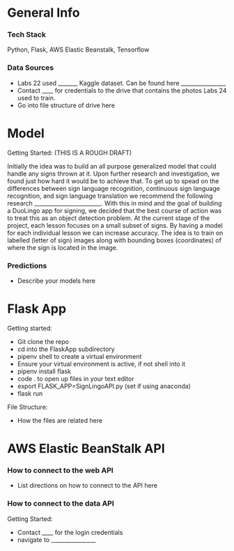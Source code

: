 # General Info

### Tech Stack

Python, Flask, AWS Elastic Beanstalk, Tensorflow

### Data Sources

- Labs 22 used _______ Kaggle dataset. Can be found here ________________
- Contact ____ for credentials to the drive that contains the photos Labs 24 used to train.
- Go into file structure of drive here

# Model

Getting Started:
(THIS IS A ROUGH DRAFT)

Initially the idea was to build an all purpose generalized model that could handle any signs thrown at it. Upon further research and investigation, we found just how hard it would be to achieve that. To get up to spead on the differences between sign language recognition, continuous sign language recognition, and sign language translation we recommend the following research ________________________. With this in mind and the goal of building a DuoLingo app for signing, we decided that the best course of action was to treat this as an object detection problem. At the current stage of the project, each lesson focuses on a small subset of signs. By having a model for each individual lesson we can increase accuracy. The idea is to train on labelled (letter of sign) images along with bounding boxes (coordinates) of where the sign is located in the image.

### Predictions

- Describe your models here

# Flask App

Getting started:

- Git clone the repo
- cd into the FlaskApp subdirectory
- pipenv shell to create a virtual environment
- Ensure your virtual environment is active, if not shell into it
- pipenv install flask
- code . to open up files in your text editor
- export FLASK_APP=SignLingoAPI.py (set if using anaconda)
- flask run

File Structure:

- How the files are related here

# AWS Elastic BeanStalk API

### How to connect to the web API

- List directions on how to connect to the API here

### How to connect to the data API

Getting Started:

- Contact ____ for the login credentials
- navigate to ________________
